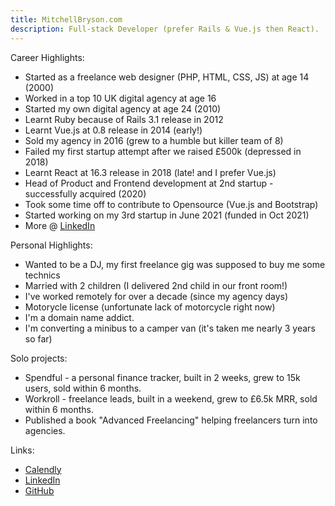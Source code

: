 ```yaml
---
title: MitchellBryson.com
description: Full-stack Developer (prefer Rails & Vue.js then React).
---
```


Career Highlights:

- Started as a freelance web designer (PHP, HTML, CSS, JS) at age 14 (2000)
- Worked in a top 10 UK digital agency at age 16
- Started my own digital agency at age 24 (2010)
- Learnt Ruby because of Rails 3.1 release in 2012
- Learnt Vue.js at 0.8 release in 2014 (early!)
- Sold my agency in 2016 (grew to a humble but killer team of 8)
- Failed my first startup attempt after we raised £500k (depressed in 2018)
- Learnt React at 16.3 release in 2018 (late! and I prefer Vue.js)
- Head of Product and Frontend development at 2nd startup - successfully acquired (2020)
- Took some time off to contribute to Opensource (Vue.js and Bootstrap)
- Started working on my 3rd startup in June 2021 (funded in Oct 2021)
- More @ [LinkedIn](https://www.linkedin.com/in/mitchbryson/)

Personal Highlights:

- Wanted to be a DJ, my first freelance gig was supposed to buy me some technics
- Married with 2 children (I delivered 2nd child in our front room!)
- I've worked remotely for over a decade (since my agency days)
- Motorycle license (unfortunate lack of motorcycle right now)
- I'm a domain name addict.
- I'm converting a minibus to a camper van (it's taken me nearly 3 years so far)

Solo projects:

- Spendful - a personal finance tracker, built in 2 weeks, grew to 15k users, sold within 6 months.
- Workroll - freelance leads, built in a weekend, grew to £6.5k MRR, sold within 6 months.
- Published a book "Advanced Freelancing" helping freelancers turn into agencies.

Links:

- [Calendly](https://calendly.com/mitchell_fyi/30min)
- [LinkedIn](https://www.linkedin.com/in/mitchbryson/)
- [GitHub](https://github.com/mitchellbryson)
